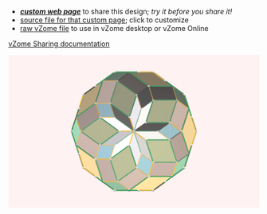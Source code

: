 
 - [***custom web page***][post] to share this design; *try it before you share it!*
 - [source file for that custom page][source]; click to customize
 - [raw vZome file][raw] to use in vZome desktop or vZome Online

[vZome Sharing documentation](https://vzome.github.io/vzome/sharing.html#how-it-works)

![Image](<Green-yellow-pleated-rosette.png>)


[post]: <https://John-Kostick.github.io/vzome-sharing/2022/01/12/Green-yellow-pleated-rosette-08-30-20.html>
[source]: <https://github.com/John-Kostick/vzome-sharing/edit/main/_posts/2022-01-12-Green-yellow-pleated-rosette-08-30-20.md>
[raw]: <https://raw.githubusercontent.com/John-Kostick/vzome-sharing/main/2022/01/12/08-30-20-Green-yellow-pleated-rosette/Green-yellow-pleated-rosette.vZome>